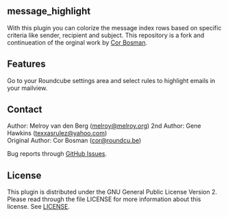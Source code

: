 ## message_highlight

With this plugin you can colorize the message index rows based on specific criteria like sender, recipient and subject. This repository is a fork and continueation of the orginal work by [Cor Bosman](https://github.com/corbosman/message_highlight).

## Features

Go to your Roundcube settings area and select rules to highlight emails in your mailview.

## Contact

Author: Melroy van den Berg (melroy@melroy.org)
2nd Author: Gene Hawkins (texxasrulez@yahoo.com)  
Original Author: Cor Bosman (cor@roundcu.be)

Bug reports through [GitHub Issues](https://github.com/melroy89/message_highlight/issues).

## License

This plugin is distributed under the GNU General Public License Version 2.
Please read through the file LICENSE for more information about this license. See [LICENSE](./LICENSE).
